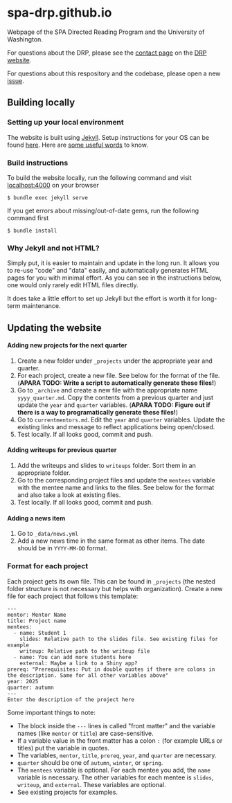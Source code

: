 # spa-drp.github.io
Webpage of the SPA Directed Reading Program and the University of Washington.

For questions about the DRP, please see the [contact page](https://spa-drp.github.io/contact.html) on the [DRP website](https://spa-drp.github.io/).

For questions about this respository and the codebase, please open a new [issue](/issues/new).


## Building locally

### Setting up your local environment
The website is built using [Jekyll](https://jekyllrb.com/). Setup instructions for your OS can be found [here](https://jekyllrb.com/docs/installation/#requirements). Here are [some useful words](https://jekyllrb.com/docs/ruby-101/) to know.

### Build instructions

To build the website locally, run the following command and visit [localhost:4000](http://localhost:4000/) on your browser
```{shell}
$ bundle exec jekyll serve
```

If you get errors about missing/out-of-date gems, run the following command first
```{shell}
$ bundle install
```

### Why Jekyll and not HTML?

Simply put, it is easier to maintain and update in the long run. It allows you to re-use "code" and "data" easily, and automatically generates HTML pages for you with minimal effort. As you can see in the instructions below, one would only rarely edit HTML files directly.

It does take a little effort to set up Jekyll but the effort is worth it for long-term maintenance.

## Updating the website

#### Adding new projects for the next quarter

1. Create a new folder under `_projects` under the appropriate year and quarter.
2. For each project, create a new file. See below for the format of the file. (**APARA TODO: Write a script to automatically generate these files!**)
3. Go to `_archive` and create a new file with the appropriate name `yyyy_quarter.md`. Copy the contents from a previous quarter and just update the `year` and `quarter` variables. (**APARA TODO: Figure out if there is a way to programatically generate these files!**)
4. Go to `currentmentors.md`. Edit the `year` and `quarter` variables. Update the existing links and message to reflect applications being open/closed.
5. Test locally. If all looks good, commit and push.

#### Adding writeups for previous quarter

1. Add the writeups and slides to `writeups` folder. Sort them in an appropriate folder.
2. Go to the corresponding project files and update the `mentees` variable with the mentee name and links to the files. See below for the format and also take a look at existing files.
3. Test locally. If all looks good, commit and push.

#### Adding a news item

1. Go to `_data/news.yml`
2. Add a new news time in the same format as other items. The date should be in `YYYY-MM-DD` format.

### Format for each project

Each project gets its own file. This can be found in `_projects` (the nested folder structure is not necessary but helps with organization). Create a new file for each project that follows this template:

```{markdown}
---
mentor: Mentor Name
title: Project name
mentees:
  - name: Student 1
    slides: Relative path to the slides file. See existing files for example
    writeup: Relative path to the writeup file 
  - name: You can add more students here
    external: Maybe a link to a Shiny app?
prereq: "Prerequisites: Put in double quotes if there are colons in the description. Same for all other variables above"
year: 2025
quarter: autumn
---
Enter the description of the project here
```

Some important things to note:
* The block inside the `---` lines is called "front matter" and the variable names (like `mentor` or `title`) are case-sensitive.
* If a variable value in the front matter has a colon `:` (for example URLs or titles) put the variable in quotes.
* The variables, `mentor`, `title`, `prereq`, `year`, and `quarter` are necessary.
* `quarter` should be one of `autumn`, `winter`, or `spring`.
* The `mentees` variable is optional. For each mentee you add, the `name` variable is necessary. The other variables for each mentee is `slides`, `writeup`, and `external`. These variables are optional.
* See existing projects for examples.

